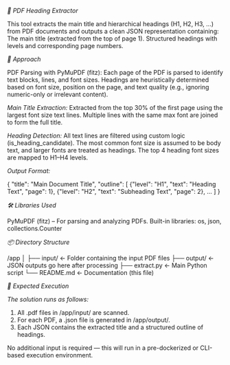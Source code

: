 *📝 PDF Heading Extractor*

This tool extracts the main title and hierarchical headings (H1, H2, H3, ...) from PDF documents and outputs a clean JSON representation containing:
The main title (extracted from the top of page 1).
Structured headings with levels and corresponding page numbers.

*🚀 Approach*

PDF Parsing with PyMuPDF (fitz):
Each page of the PDF is parsed to identify text blocks, lines, and font sizes.
Headings are heuristically determined based on font size, position on the page, and text quality (e.g., ignoring numeric-only or irrelevant content).

*Main Title Extraction:*
Extracted from the top 30% of the first page using the largest font size text lines.
Multiple lines with the same max font are joined to form the full title.

*Heading Detection:*
All text lines are filtered using custom logic (is_heading_candidate).
The most common font size is assumed to be body text, and larger fonts are treated as headings.
The top 4 heading font sizes are mapped to H1–H4 levels.

*Output Format:*

{
  "title": "Main Document Title",
  "outline": [
    {"level": "H1", "text": "Heading Text", "page": 1},
    {"level": "H2", "text": "Subheading Text", "page": 2},
    ...
  ]
}

*🛠️ Libraries Used*

PyMuPDF (fitz) – For parsing and analyzing PDFs.
Built-in libraries: os, json, collections.Counter

*📦 Directory Structure*

/app
│
├── input/           ← Folder containing the input PDF files
├── output/          ← JSON outputs go here after processing
├── extract.py       ← Main Python script
└── README.md        ← Documentation (this file)

*🧪 Expected Execution*

*The solution runs as follows:*

1. All .pdf files in /app/input/ are scanned.
2. For each PDF, a .json file is generated in /app/output/.
3. Each JSON contains the extracted title and a structured outline of headings.

No additional input is required — this will run in a pre-dockerized or CLI-based execution environment.

